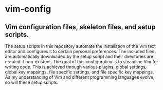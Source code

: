 # vim-config

## Vim configuration files, skeleton files, and setup scripts.

The setup scripts in this repository automate the installation of the Vim text editor and configures it to certain personal preferences. The included files are automatically downloaded by the setup script and their directories are created if non-existent. The goal of this configuration is to steamline Vim for writing code. This is achieved through various plugins, global settings, global key mappings, file specific settings, and file specific key mappings. As my understanding of Vim and different programming languages evolve, so will these setup scripts.

